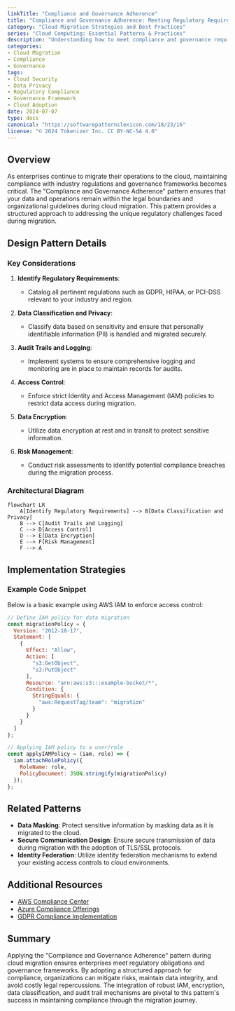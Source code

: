 ```yaml
---
linkTitle: "Compliance and Governance Adherence"
title: "Compliance and Governance Adherence: Meeting Regulatory Requirements During Migration"
category: "Cloud Migration Strategies and Best Practices"
series: "Cloud Computing: Essential Patterns & Practices"
description: "Understanding how to meet compliance and governance requirements when migrating to the cloud by adopting practices that ensure data security, privacy, and adherence to regulations."
categories:
- Cloud Migration
- Compliance
- Governance
tags:
- Cloud Security
- Data Privacy
- Regulatory Compliance
- Governance Framework
- Cloud Adoption
date: 2024-07-07
type: docs
canonical: "https://softwarepatternslexicon.com/18/23/16"
license: "© 2024 Tokenizer Inc. CC BY-NC-SA 4.0"
---
```


## Overview

As enterprises continue to migrate their operations to the cloud, maintaining compliance with industry regulations and governance frameworks becomes critical. The "Compliance and Governance Adherence" pattern ensures that your data and operations remain within the legal boundaries and organizational guidelines during cloud migration. This pattern provides a structured approach to addressing the unique regulatory challenges faced during migration.

## Design Pattern Details

### Key Considerations

1. **Identify Regulatory Requirements**:
   - Catalog all pertinent regulations such as GDPR, HIPAA, or PCI-DSS relevant to your industry and region.

2. **Data Classification and Privacy**:
   - Classify data based on sensitivity and ensure that personally identifiable information (PII) is handled and migrated securely.
   
3. **Audit Trails and Logging**:
   - Implement systems to ensure comprehensive logging and monitoring are in place to maintain records for audits.

4. **Access Control**:
   - Enforce strict Identity and Access Management (IAM) policies to restrict data access during migration.

5. **Data Encryption**:
   - Utilize data encryption at rest and in transit to protect sensitive information.

6. **Risk Management**:
   - Conduct risk assessments to identify potential compliance breaches during the migration process.

### Architectural Diagram

```mermaid
flowchart LR
    A[Identify Regulatory Requirements] --> B[Data Classification and Privacy]
    B --> C[Audit Trails and Logging]
    C --> D[Access Control]
    D --> E[Data Encryption]
    E --> F[Risk Management]
    F --> A
```

## Implementation Strategies

### Example Code Snippet

Below is a basic example using AWS IAM to enforce access control:

```javascript
// Define IAM policy for data migration
const migrationPolicy = {
  Version: "2012-10-17",
  Statement: [
    {
      Effect: "Allow",
      Action: [
        "s3:GetObject",
        "s3:PutObject"
      ],
      Resource: "arn:aws:s3:::example-bucket/*",
      Condition: {
        StringEquals: {
          "aws:RequestTag/team": "migration"
        }
      }
    }
  ]
};

// Applying IAM policy to a user/role
const applyIAMPolicy = (iam, role) => {
  iam.attachRolePolicy({
    RoleName: role,
    PolicyDocument: JSON.stringify(migrationPolicy)
  });
};
```

## Related Patterns

- **Data Masking**: Protect sensitive information by masking data as it is migrated to the cloud.
- **Secure Communication Design**: Ensure secure transmission of data during migration with the adoption of TLS/SSL protocols.
- **Identity Federation**: Utilize identity federation mechanisms to extend your existing access controls to cloud environments.

## Additional Resources

- [AWS Compliance Center](https://aws.amazon.com/compliance/)
- [Azure Compliance Offerings](https://azure.microsoft.com/en-us/overview/trusted-cloud/compliance/)
- [GDPR Compliance Implementation](https://gdpr-info.eu/)

## Summary

Applying the "Compliance and Governance Adherence" pattern during cloud migration ensures enterprises meet regulatory obligations and governance frameworks. By adopting a structured approach for compliance, organizations can mitigate risks, maintain data integrity, and avoid costly legal repercussions. The integration of robust IAM, encryption, data classification, and audit trail mechanisms are pivotal to this pattern's success in maintaining compliance through the migration journey.
